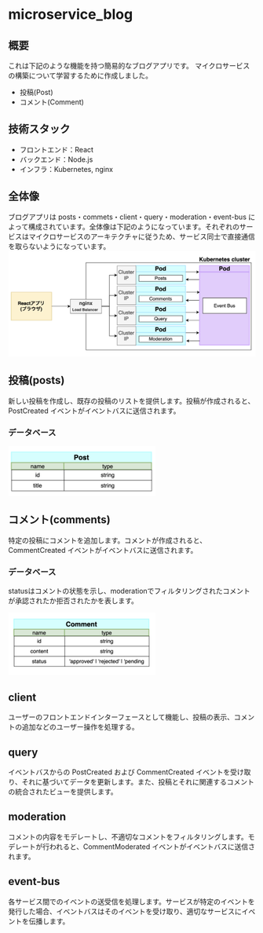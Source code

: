 # microservice_blog

## 概要

これは下記のような機能を持つ簡易的なブログアプリです。
マイクロサービスの構築について学習するために作成しました。

- 投稿(Post)
- コメント(Comment)

## 技術スタック

- フロントエンド：React
- バックエンド：Node.js
- インフラ：Kubernetes, nginx

## 全体像

ブログアプリは posts・commets・client・query・moderation・event-bus によって構成されています。全体像は下記のようになっています。それぞれのサービスはマイクロサービスのアーキテクチャに従うため、サービス同士で直接通信を取らないようになっています。
<img src="img/全体図.png" width="600px">

## 投稿(posts)
新しい投稿を作成し、既存の投稿のリストを提供します。投稿が作成されると、PostCreated イベントがイベントバスに送信されます。
### データベース
<img src="img/Post.png" width="300px">

## コメント(comments)
特定の投稿にコメントを追加します。コメントが作成されると、CommentCreated イベントがイベントバスに送信されます。
### データベース
statusはコメントの状態を示し、moderationでフィルタリングされたコメントが承認されたか拒否されたかを表します。

<img src="img/Comment.png" width="300px">


## client
ユーザーのフロントエンドインターフェースとして機能し、投稿の表示、コメントの追加などのユーザー操作を処理する。

## query
イベントバスからの PostCreated および CommentCreated イベントを受け取り、それに基づいてデータを更新します。また、投稿とそれに関連するコメントの統合されたビューを提供します。


## moderation
コメントの内容をモデレートし、不適切なコメントをフィルタリングします。モデレートが行われると、CommentModerated イベントがイベントバスに送信されます。

## event-bus
各サービス間でのイベントの送受信を処理します。サービスが特定のイベントを発行した場合、イベントバスはそのイベントを受け取り、適切なサービスにイベントを伝播します。